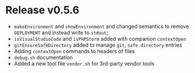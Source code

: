 # Release v0.5.6

- `makeEnvironment` and `showEnvironment` and changed semantics to remove `DEPLOYMENT` and instead write to `stdout`;
- `isVisualStudioCode` and `isPHPStorm` added with companion `contextOpen`
- `gitEnsureSafeDirectory` added to manage `git`, `safe.directory` entries
- Adding `contextOpen` commands to headers of files
- `debug.sh` documentation
- Added a new tool file `vendor.sh` for 3rd-party vendor tools
